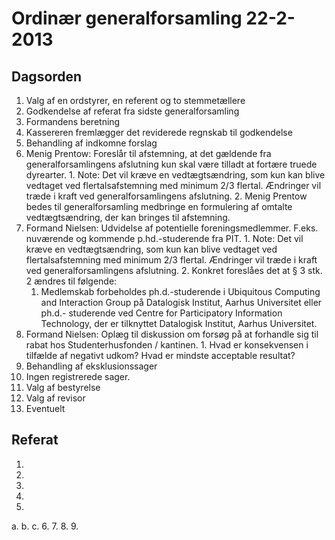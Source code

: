# Ordinær generalforsamling 22-2-2013

## Dagsorden
1. Valg af en ordstyrer, en referent og to stemmetællere
2. Godkendelse af referat fra sidste generalforsamling
3. Formandens beretning
4. Kassereren fremlægger det reviderede regnskab til godkendelse
5. Behandling af indkomne forslag
  1. Menig Prentow: Foreslår til afstemning, at det gældende fra generalforsamlingens afslutning kun skal være tilladt at fortære truede dyrearter.
    1. Note: Det vil kræve en vedtægtsændring, som kun kan blive vedtaget ved flertalsafstemning med minimum 2/3 flertal. Ændringer vil træde i kraft ved generalforsamlingens afslutning.
    2. Menig Prentow bedes til generalforsamling medbringe en formulering af omtalte vedtægtsændring, der kan bringes til afstemning.
  2. Formand Nielsen: Udvidelse af potentielle foreningsmedlemmer. F.eks. nuværende og kommende p.hd.-studerende fra PIT.
    1. Note: Det vil kræve en vedtægtsændring, som kun kan blive vedtaget ved flertalsafstemning med minimum 2/3 flertal. Ændringer vil træde i kraft ved generalforsamlingens afslutning.
    2. Konkret foreslåes det at § 3 stk. 2 ændres til følgende:
      1. Medlemskab forbeholdes ph.d.-studerende i Ubiquitous Computing and
Interaction Group på Datalogisk Institut, Aarhus Universitet eller ph.d.- studerende ved Centre for Participatory Information Technology, der er tilknyttet Datalogisk Institut, Aarhus Universitet.
  3. Formand Nielsen: Oplæg til diskussion om forsøg på at forhandle sig til rabat hos Studenterhusfonden / kantinen.
    1. Hvad er konsekvensen i tilfælde af negativt udkom? Hvad er mindste acceptable resultat?
6. Behandling af eksklusionssager
  1. Ingen registrerede sager.
7. Valg af bestyrelse
8. Valg af revisor
9. Eventuelt

## Referat

1. 
2. 
3. 
4. 
5. 
  a. 
  b. 
  c. 
6. 
7. 
8. 
9. 
